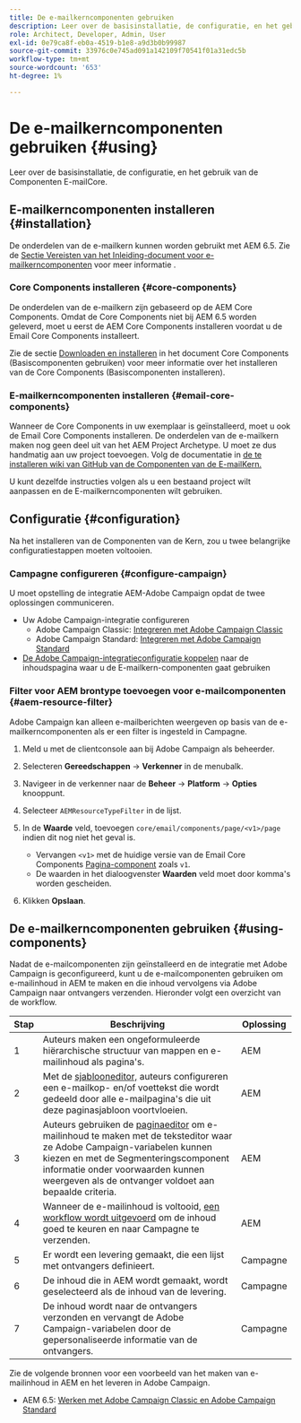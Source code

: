 ```yaml
---
title: De e-mailkerncomponenten gebruiken
description: Leer over de basisinstallatie, de configuratie, en het gebruik van de Componenten E-mailCore.
role: Architect, Developer, Admin, User
exl-id: 0e79ca8f-eb0a-4519-b1e8-a9d3b0b99987
source-git-commit: 33976c0e745ad091a142109f70541f01a31edc5b
workflow-type: tm+mt
source-wordcount: '653'
ht-degree: 1%

---
```



# De e-mailkerncomponenten gebruiken {#using}

Leer over de basisinstallatie, de configuratie, en het gebruik van de Componenten E-mailCore.

## E-mailkerncomponenten installeren {#installation}

De onderdelen van de e-mailkern kunnen worden gebruikt met AEM 6.5. Zie de [Sectie Vereisten van het Inleiding-document voor e-mailkerncomponenten](introduction.md#requirements) voor meer informatie .

### Core Components installeren {#core-components}

De onderdelen van de e-mailkern zijn gebaseerd op de AEM Core Components. Omdat de Core Components niet bij AEM 6.5 worden geleverd, moet u eerst de AEM Core Components installeren voordat u de Email Core Components installeert.

Zie de sectie [Downloaden en installeren](/help/get-started/using.md#download-and-install) in het document Core Components (Basiscomponenten gebruiken) voor meer informatie over het installeren van de Core Components (Basiscomponenten installeren).

### E-mailkerncomponenten installeren {#email-core-components}

Wanneer de Core Components in uw exemplaar is geïnstalleerd, moet u ook de Email Core Components installeren. De onderdelen van de e-mailkern maken nog geen deel uit van het AEM Project Archetype. U moet ze dus handmatig aan uw project toevoegen. Volg de documentatie in [de te installeren wiki van GitHub van de Componenten van de E-mailKern.](https://github.com/adobe/aem-core-email-components/wiki/Adding-to-Existing-Project)

U kunt dezelfde instructies volgen als u een bestaand project wilt aanpassen en de E-mailkerncomponenten wilt gebruiken.

## Configuratie {#configuration}

Na het installeren van de Componenten van de Kern, zou u twee belangrijke configuratiestappen moeten voltooien.

### Campagne configureren {#configure-campaign}

U moet opstelling de integratie AEM-Adobe Campaign opdat de twee oplossingen communiceren.

* Uw Adobe Campaign-integratie configureren
   * Adobe Campaign Classic: [Integreren met Adobe Campaign Classic](https://experienceleague.adobe.com/docs/experience-manager-65/administering/integration/campaignonpremise.html)
   * Adobe Campaign Standard: [Integreren met Adobe Campaign Standard](https://experienceleague.adobe.com/docs/experience-manager-65/administering/integration/campaignstandard.html)
* [De Adobe Campaign-integratieconfiguratie koppelen](/help/email/components/page.md#cloud-services-tab) naar de inhoudspagina waar u de E-mailkern-componenten gaat gebruiken

### Filter voor AEM brontype toevoegen voor e-mailcomponenten {#aem-resource-filter}

Adobe Campaign kan alleen e-mailberichten weergeven op basis van de e-mailkerncomponenten als er een filter is ingesteld in Campagne.

1. Meld u met de clientconsole aan bij Adobe Campaign als beheerder.

1. Selecteren **Gereedschappen** -> **Verkenner** in de menubalk.

1. Navigeer in de verkenner naar de **Beheer** -> **Platform** -> **Opties** knooppunt.

1. Selecteer `AEMResourceTypeFilter` in de lijst.

1. In de **Waarde** veld, toevoegen `core/email/components/page/<v1>/page` indien dit nog niet het geval is.

   * Vervangen `<v1>` met de huidige versie van de Email Core Components [Pagina-component](/help/email/components/page.md) zoals `v1`.
   * De waarden in het dialoogvenster **Waarden** veld moet door komma&#39;s worden gescheiden.

1. Klikken **Opslaan**.

## De e-mailkerncomponenten gebruiken {#using-components}

Nadat de e-mailcomponenten zijn geïnstalleerd en de integratie met Adobe Campaign is geconfigureerd, kunt u de e-mailcomponenten gebruiken om e-mailinhoud in AEM te maken en die inhoud vervolgens via Adobe Campaign naar ontvangers verzenden. Hieronder volgt een overzicht van de workflow.

| Stap | Beschrijving | Oplossing |
|---|---|---|
| 1 | Auteurs maken een ongeformuleerde hiërarchische structuur van mappen en e-mailinhoud als pagina&#39;s. | AEM |
| 2 | Met de [sjablooneditor,](https://experienceleague.adobe.com/docs/experience-manager-cloud-service/sites/authoring/features/templates.html) auteurs configureren een e-mailkop- en/of voettekst die wordt gedeeld door alle e-mailpagina&#39;s die uit deze paginasjabloon voortvloeien. | AEM |
| 3 | Auteurs gebruiken de [paginaeditor](https://experienceleague.adobe.com/docs/experience-manager-cloud-service/content/sites/authoring/fundamentals/editing-content.html) om e-mailinhoud te maken met de teksteditor waar ze Adobe Campaign-variabelen kunnen kiezen en met de Segmenteringscomponent informatie onder voorwaarden kunnen weergeven als de ontvanger voldoet aan bepaalde criteria. | AEM |
| 4 | Wanneer de e-mailinhoud is voltooid, [een workflow wordt uitgevoerd](https://experienceleague.adobe.com/docs/experience-manager-cloud-service/content/sites/authoring/workflows/overview.html) om de inhoud goed te keuren en naar Campagne te verzenden. | AEM |
| 5 | Er wordt een levering gemaakt, die een lijst met ontvangers definieert. | Campagne |
| 6 | De inhoud die in AEM wordt gemaakt, wordt geselecteerd als de inhoud van de levering. | Campagne |
| 7 | De inhoud wordt naar de ontvangers verzonden en vervangt de Adobe Campaign-variabelen door de gepersonaliseerde informatie van de ontvangers. | Campagne |

Zie de volgende bronnen voor een voorbeeld van het maken van e-mailinhoud in AEM en het leveren in Adobe Campaign.

* AEM 6.5: [Werken met Adobe Campaign Classic en Adobe Campaign Standard](https://experienceleague.adobe.com/docs/experience-manager-65/authoring/aem-adobe-campaign/campaign.html)
